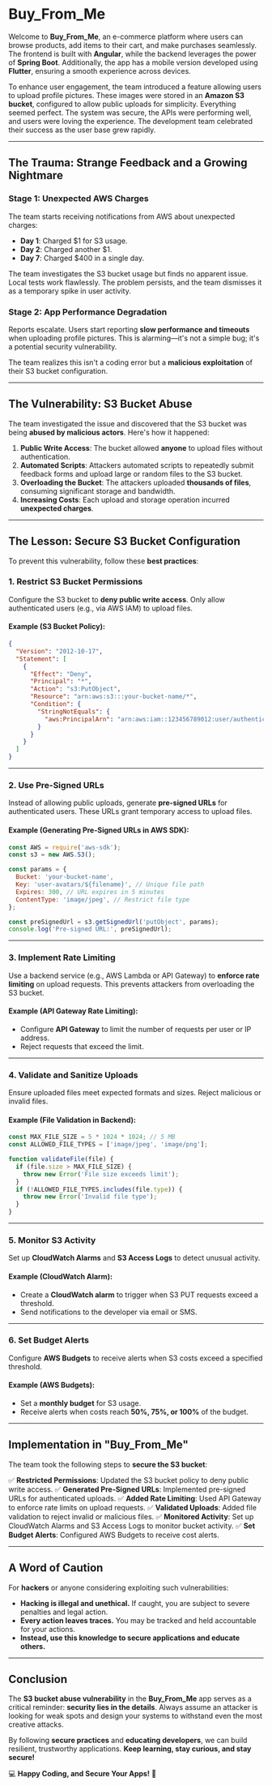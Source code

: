 # Buy_From_Me

Welcome to **Buy_From_Me**, an e-commerce platform where users can browse products, add items to their cart, and make purchases seamlessly. The frontend is built with **Angular**, while the backend leverages the power of **Spring Boot**. Additionally, the app has a mobile version developed using **Flutter**, ensuring a smooth experience across devices.

To enhance user engagement, the team introduced a feature allowing users to upload profile pictures. These images were stored in an **Amazon S3 bucket**, configured to allow public uploads for simplicity. Everything seemed perfect. The system was secure, the APIs were performing well, and users were loving the experience. The development team celebrated their success as the user base grew rapidly.

---

## The Trauma: Strange Feedback and a Growing Nightmare

### Stage 1: Unexpected AWS Charges
The team starts receiving notifications from AWS about unexpected charges:

- **Day 1**: Charged $1 for S3 usage.
- **Day 2**: Charged another $1.
- **Day 7**: Charged $400 in a single day.

The team investigates the S3 bucket usage but finds no apparent issue. Local tests work flawlessly. The problem persists, and the team dismisses it as a temporary spike in user activity.

### Stage 2: App Performance Degradation
Reports escalate. Users start reporting **slow performance and timeouts** when uploading profile pictures. This is alarming—it's not a simple bug; it's a potential security vulnerability.

The team realizes this isn't a coding error but a **malicious exploitation** of their S3 bucket configuration.

---

## The Vulnerability: S3 Bucket Abuse
The team investigated the issue and discovered that the S3 bucket was being **abused by malicious actors**. Here's how it happened:

1. **Public Write Access**: The bucket allowed **anyone** to upload files without authentication.
2. **Automated Scripts**: Attackers automated scripts to repeatedly submit feedback forms and upload large or random files to the S3 bucket.
3. **Overloading the Bucket**: The attackers uploaded **thousands of files**, consuming significant storage and bandwidth.
4. **Increasing Costs**: Each upload and storage operation incurred **unexpected charges**.

---

## The Lesson: Secure S3 Bucket Configuration
To prevent this vulnerability, follow these **best practices**:

### 1. Restrict S3 Bucket Permissions
Configure the S3 bucket to **deny public write access**. Only allow authenticated users (e.g., via AWS IAM) to upload files.

#### Example (S3 Bucket Policy):
```json
{
  "Version": "2012-10-17",
  "Statement": [
    {
      "Effect": "Deny",
      "Principal": "*",
      "Action": "s3:PutObject",
      "Resource": "arn:aws:s3:::your-bucket-name/*",
      "Condition": {
        "StringNotEquals": {
          "aws:PrincipalArn": "arn:aws:iam::123456789012:user/authenticated-user"
        }
      }
    }
  ]
}
```

---

### 2. Use Pre-Signed URLs
Instead of allowing public uploads, generate **pre-signed URLs** for authenticated users. These URLs grant temporary access to upload files.

#### Example (Generating Pre-Signed URLs in AWS SDK):
```javascript
const AWS = require('aws-sdk');
const s3 = new AWS.S3();

const params = {
  Bucket: 'your-bucket-name',
  Key: 'user-avatars/${filename}', // Unique file path
  Expires: 300, // URL expires in 5 minutes
  ContentType: 'image/jpeg', // Restrict file type
};

const preSignedUrl = s3.getSignedUrl('putObject', params);
console.log('Pre-signed URL:', preSignedUrl);
```

---

### 3. Implement Rate Limiting
Use a backend service (e.g., AWS Lambda or API Gateway) to **enforce rate limiting** on upload requests. This prevents attackers from overloading the S3 bucket.

#### Example (API Gateway Rate Limiting):
- Configure **API Gateway** to limit the number of requests per user or IP address.
- Reject requests that exceed the limit.

---

### 4. Validate and Sanitize Uploads
Ensure uploaded files meet expected formats and sizes. Reject malicious or invalid files.

#### Example (File Validation in Backend):
```javascript
const MAX_FILE_SIZE = 5 * 1024 * 1024; // 5 MB
const ALLOWED_FILE_TYPES = ['image/jpeg', 'image/png'];

function validateFile(file) {
  if (file.size > MAX_FILE_SIZE) {
    throw new Error('File size exceeds limit');
  }
  if (!ALLOWED_FILE_TYPES.includes(file.type)) {
    throw new Error('Invalid file type');
  }
}
```

---

### 5. Monitor S3 Activity
Set up **CloudWatch Alarms** and **S3 Access Logs** to detect unusual activity.

#### Example (CloudWatch Alarm):
- Create a **CloudWatch alarm** to trigger when S3 PUT requests exceed a threshold.
- Send notifications to the developer via email or SMS.

---

### 6. Set Budget Alerts
Configure **AWS Budgets** to receive alerts when S3 costs exceed a specified threshold.

#### Example (AWS Budgets):
- Set a **monthly budget** for S3 usage.
- Receive alerts when costs reach **50%, 75%, or 100%** of the budget.

---

## Implementation in "Buy_From_Me"
The team took the following steps to **secure the S3 bucket**:

✅ **Restricted Permissions**: Updated the S3 bucket policy to deny public write access.
✅ **Generated Pre-Signed URLs**: Implemented pre-signed URLs for authenticated uploads.
✅ **Added Rate Limiting**: Used API Gateway to enforce rate limits on upload requests.
✅ **Validated Uploads**: Added file validation to reject invalid or malicious files.
✅ **Monitored Activity**: Set up CloudWatch Alarms and S3 Access Logs to monitor bucket activity.
✅ **Set Budget Alerts**: Configured AWS Budgets to receive cost alerts.

---

## A Word of Caution
For **hackers** or anyone considering exploiting such vulnerabilities:

- **Hacking is illegal and unethical.** If caught, you are subject to severe penalties and legal action.
- **Every action leaves traces.** You may be tracked and held accountable for your actions.
- **Instead, use this knowledge to secure applications and educate others.**

---

## Conclusion
The **S3 bucket abuse vulnerability** in the **Buy_From_Me** app serves as a critical reminder: **security lies in the details**. Always assume an attacker is looking for weak spots and design your systems to withstand even the most creative attacks.

By following **secure practices** and **educating developers**, we can build resilient, trustworthy applications. **Keep learning, stay curious, and stay secure!**

💻 **Happy Coding, and Secure Your Apps!** 🔐

